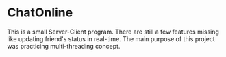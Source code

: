 # ChatOnline
This is a small Server-Client program. There are still a few features missing like updating friend's status in real-time. The main purpose of this project was practicing multi-threading concept.
